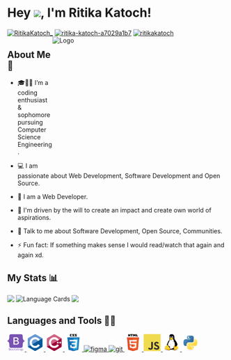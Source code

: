 # Hey <img src="https://github.com/TheDudeThatCode/TheDudeThatCode/blob/master/Assets/Hi.gif" width="29px">, I'm Ritika Katoch!

<p align="left">
<a href="https://twitter.com/RitikaKatoch_" target="blank"><img align="center" src="https://raw.githubusercontent.com/rahuldkjain/github-profile-readme-generator/master/src/images/icons/Social/twitter.svg" alt="RitikaKatoch_" height="30" width="40" /></a>
<a href="https://linkedin.com/in/ritika-katoch-a7029a1b7" target="blank"><img align="center" src="https://raw.githubusercontent.com/rahuldkjain/github-profile-readme-generator/master/src/images/icons/Social/linked-in-alt.svg" alt="ritika-katoch-a7029a1b7" height="30" width="40" /></a>
<a href="https://instagram.com/ritikakatoch_28" target="blank"><img align="center" src="https://raw.githubusercontent.com/rahuldkjain/github-profile-readme-generator/master/src/images/icons/Social/instagram.svg" alt="ritikakatoch" height="30" width="40" /></a>

<img src="https://cdn.dribbble.com/users/2238041/screenshots/4763918/working.gif" align="right" alt="Logo" width="400" height="300">

## About Me 🚀

* 🎓👨‍💻 I’m a coding enthusiast & sophomore pursuing Computer Science Engineering. 
 
* 💻  I am passionate about Web Development, Software Development and Open Source.

* 🎨 I am a  Web Developer.

* 👭 I'm driven by the will to create an impact and create own world of aspirations. 

* 📙 Talk to me about Software Development, Open Source, Communities.

* ⚡ Fun fact: If something makes sense I would read/watch that again and again xd.


## My Stats 📊

<img align="center" src="https://github-readme-stats.vercel.app/api?username=ritikakatoch&hide=issues&count_private=true&show_icons=true&repo=github-readme-stats&show_icons=true&theme=radical" />
<img align="center" alt="Language Cards" src="https://github-readme-stats.vercel.app/api/top-langs/?username=ritikakatoch&layout=compact&theme=radical" />
<img align="center" src="https://komarev.com/ghpvc/?username=ritikakatoch" />

## Languages and Tools 👩‍💻
 <a href="https://getbootstrap.com" target="_blank"> <img src="https://raw.githubusercontent.com/devicons/devicon/master/icons/bootstrap/bootstrap-plain-wordmark.svg" alt="bootstrap" width="40" height="40"/> </a> <a href="https://www.cprogramming.com/" target="_blank"> <img src="https://raw.githubusercontent.com/devicons/devicon/master/icons/c/c-original.svg" alt="c" width="40" height="40"/> </a> <a href="https://www.w3schools.com/cpp/" target="_blank"> <img src="https://raw.githubusercontent.com/devicons/devicon/master/icons/cplusplus/cplusplus-original.svg" alt="cplusplus" width="40" height="40"/> </a> <a href="https://www.w3schools.com/css/" target="_blank"> <img src="https://raw.githubusercontent.com/devicons/devicon/master/icons/css3/css3-original-wordmark.svg" alt="css3" width="40" height="40"/> </a> <a href="https://www.figma.com/" target="_blank"> <img src="https://www.vectorlogo.zone/logos/figma/figma-icon.svg" alt="figma" width="40" height="40"/> </a><a href="https://git-scm.com/" target="_blank"> <img src="https://www.vectorlogo.zone/logos/git-scm/git-scm-icon.svg" alt="git" width="40" height="40"/> </a> <a href="https://www.w3.org/html/" target="_blank"> <img src="https://raw.githubusercontent.com/devicons/devicon/master/icons/html5/html5-original-wordmark.svg" alt="html5" width="40" height="40"/> </a> <a href="https://developer.mozilla.org/en-US/docs/Web/JavaScript" target="_blank"> <img src="https://raw.githubusercontent.com/devicons/devicon/master/icons/javascript/javascript-original.svg" alt="javascript" width="40" height="40"/> </a> <a href="https://www.linux.org/" target="_blank"> <img src="https://raw.githubusercontent.com/devicons/devicon/master/icons/linux/linux-original.svg" alt="linux" width="40" height="40"/> </a> <a href="https://www.python.org" target="_blank"> <img src="https://raw.githubusercontent.com/devicons/devicon/master/icons/python/python-original.svg" alt="python" width="40" height="40"/> </a> 


